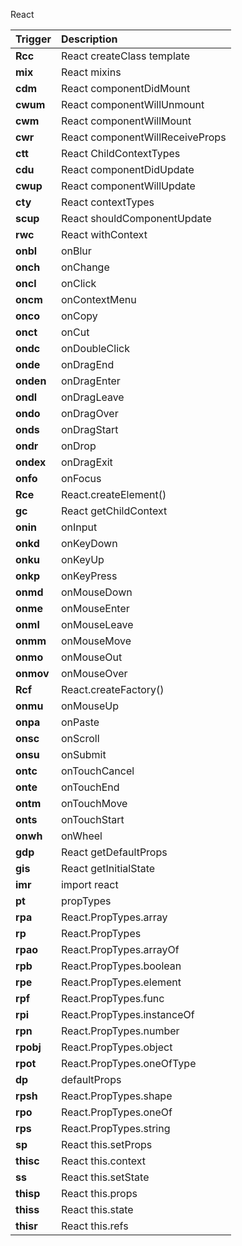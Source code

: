 React

Trigger | Description
:------- | :-------
**Rcc** | React createClass template
**mix** | React mixins
**cdm** | React componentDidMount
**cwum** | React componentWillUnmount
**cwm** | React componentWillMount
**cwr** | React componentWillReceiveProps
**ctt** | React ChildContextTypes
**cdu** | React componentDidUpdate
**cwup** | React componentWillUpdate
**cty** | React contextTypes
**scup** | React shouldComponentUpdate
**rwc** | React withContext
**onbl** | onBlur
**onch** | onChange
**oncl** | onClick
**oncm** | onContextMenu
**onco** | onCopy
**onct** | onCut
**ondc** | onDoubleClick
**onde** | onDragEnd
**onden** | onDragEnter
**ondl** | onDragLeave
**ondo** | onDragOver
**onds** | onDragStart
**ondr** | onDrop
**ondex** | onDragExit
**onfo** | onFocus
**Rce** | React.createElement()
**gc** | React getChildContext
**onin** | onInput
**onkd** | onKeyDown
**onku** | onKeyUp
**onkp** | onKeyPress
**onmd** | onMouseDown
**onme** | onMouseEnter
**onml** | onMouseLeave
**onmm** | onMouseMove
**onmo** | onMouseOut
**onmov** | onMouseOver
**Rcf** | React.createFactory()
**onmu** | onMouseUp
**onpa** | onPaste
**onsc** | onScroll
**onsu** | onSubmit
**ontc** | onTouchCancel
**onte** | onTouchEnd
**ontm** | onTouchMove
**onts** | onTouchStart
**onwh** | onWheel
**gdp** | React getDefaultProps
**gis** | React getInitialState
**imr** | import react
**pt** | propTypes
**rpa** | React.PropTypes.array
**rp** | React.PropTypes
**rpao** | React.PropTypes.arrayOf
**rpb** | React.PropTypes.boolean
**rpe** | React.PropTypes.element
**rpf** | React.PropTypes.func
**rpi** | React.PropTypes.instanceOf
**rpn** | React.PropTypes.number
**rpobj** | React.PropTypes.object
**rpot** | React.PropTypes.oneOfType
**dp** | defaultProps
**rpsh** | React.PropTypes.shape
**rpo** | React.PropTypes.oneOf
**rps** | React.PropTypes.string
**sp** | React this.setProps
**thisc** | React this.context
**ss** | React this.setState
**thisp** | React this.props
**thiss** | React this.state
**thisr** | React this.refs
